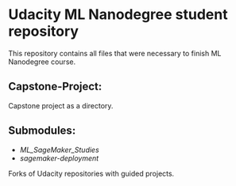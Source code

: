 # Udacity ML Nanodegree student repository
This repository contains all files that were necessary to finish ML Nanodegree course.

## Capstone-Project:
Capstone project as a directory.

## Submodules:
- *ML_SageMaker_Studies*
- *sagemaker-deployment*

Forks of Udacity repositories with guided projects.
